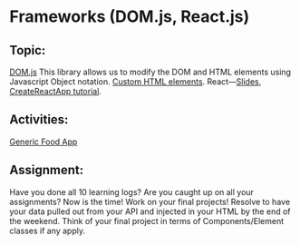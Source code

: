 # Frameworks (DOM.js, React.js)

## Topic:

[DOM.js](https://github.com/lenincompres/DOM.js) This library allows us to modify the DOM and HTML elements using Javascript Object notation. [Custom HTML elements](https://developer.mozilla.org/en-US/docs/Web/API/Web_components/Using_custom_elements). React—[Slides](https://docs.google.com/presentation/d/1aQNCj3VdbZ0y825Ghm2uSrGT3BGLA70XFIBNehwLWno/edit#slide=id.g29babf51088_0_25), [CreateReactApp tutorial](https://www.taniarascia.com/getting-started-with-react/).

## Activities:

[Generic Food App](https://github.com/lenincompres/ima-front-end-web/tree/main/projects/csv/1-food)

## Assignment:

Have you done all 10 learning logs? Are you caught up on all your assignments? Now is the time! Work on your final projects! Resolve to have your data pulled out from your API and injected in your HTML by the end of the weekend. Think of your final project in terms of Components/Element classes if any apply.
